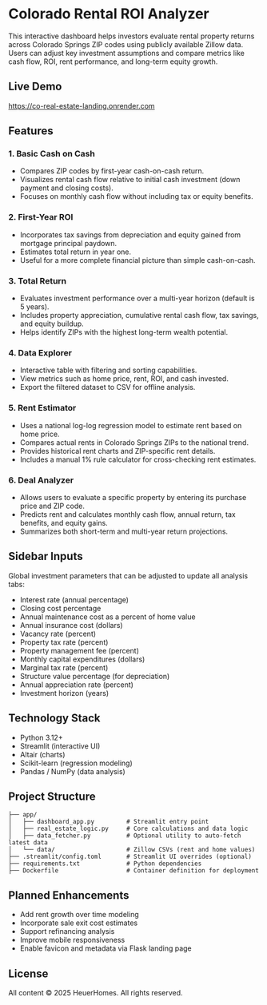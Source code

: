 # Colorado Rental ROI Analyzer

This interactive dashboard helps investors evaluate rental property returns across Colorado Springs ZIP codes using publicly available Zillow data. Users can adjust key investment assumptions and compare metrics like cash flow, ROI, rent performance, and long-term equity growth.

## Live Demo

https://co-real-estate-landing.onrender.com


## Features

### 1. Basic Cash on Cash

* Compares ZIP codes by first-year cash-on-cash return.
* Visualizes rental cash flow relative to initial cash investment (down payment and closing costs).
* Focuses on monthly cash flow without including tax or equity benefits.

### 2. First-Year ROI

* Incorporates tax savings from depreciation and equity gained from mortgage principal paydown.
* Estimates total return in year one.
* Useful for a more complete financial picture than simple cash-on-cash.

### 3. Total Return

* Evaluates investment performance over a multi-year horizon (default is 5 years).
* Includes property appreciation, cumulative rental cash flow, tax savings, and equity buildup.
* Helps identify ZIPs with the highest long-term wealth potential.

### 4. Data Explorer

* Interactive table with filtering and sorting capabilities.
* View metrics such as home price, rent, ROI, and cash invested.
* Export the filtered dataset to CSV for offline analysis.

### 5. Rent Estimator

* Uses a national log-log regression model to estimate rent based on home price.
* Compares actual rents in Colorado Springs ZIPs to the national trend.
* Provides historical rent charts and ZIP-specific rent details.
* Includes a manual 1% rule calculator for cross-checking rent estimates.

### 6. Deal Analyzer

* Allows users to evaluate a specific property by entering its purchase price and ZIP code.
* Predicts rent and calculates monthly cash flow, annual return, tax benefits, and equity gains.
* Summarizes both short-term and multi-year return projections.

## Sidebar Inputs

Global investment parameters that can be adjusted to update all analysis tabs:

* Interest rate (annual percentage)
* Closing cost percentage
* Annual maintenance cost as a percent of home value
* Annual insurance cost (dollars)
* Vacancy rate (percent)
* Property tax rate (percent)
* Property management fee (percent)
* Monthly capital expenditures (dollars)
* Marginal tax rate (percent)
* Structure value percentage (for depreciation)
* Annual appreciation rate (percent)
* Investment horizon (years)

## Technology Stack

* Python 3.12+
* Streamlit (interactive UI)
* Altair (charts)
* Scikit-learn (regression modeling)
* Pandas / NumPy (data analysis)

## Project Structure

```
├── app/
│   ├── dashboard_app.py         # Streamlit entry point
│   ├── real_estate_logic.py     # Core calculations and data logic
│   ├── data_fetcher.py          # Optional utility to auto-fetch latest data
│   └── data/                    # Zillow CSVs (rent and home values)
├── .streamlit/config.toml       # Streamlit UI overrides (optional)
├── requirements.txt             # Python dependencies
├── Dockerfile                   # Container definition for deployment
```

## Planned Enhancements

* Add rent growth over time modeling
* Incorporate sale exit cost estimates
* Support refinancing analysis
* Improve mobile responsiveness
* Enable favicon and metadata via Flask landing page

## License

All content © 2025 HeuerHomes. All rights reserved.
